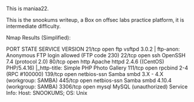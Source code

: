 This is maniaa22.

This is the snookums writeup, a Box on offsec labs practice platform, it is intermediate difficulty.

Nmap Results (Simplified):

PORT     STATE SERVICE     VERSION
21/tcp   open  ftp         vsftpd 3.0.2
| ftp-anon: Anonymous FTP login allowed (FTP code 230)
22/tcp   open  ssh         OpenSSH 7.4 (protocol 2.0)
80/tcp   open  http        Apache httpd 2.4.6 ((CentOS) PHP/5.4.16)
|_http-title: Simple PHP Photo Gallery
111/tcp  open  rpcbind     2-4 (RPC #100000)
139/tcp  open  netbios-ssn Samba smbd 3.X - 4.X (workgroup: SAMBA)
445/tcp  open  netbios-ssn Samba smbd 4.10.4 (workgroup: SAMBA)
3306/tcp open  mysql       MySQL (unauthorized)
Service Info: Host: SNOOKUMS; OS: Unix
